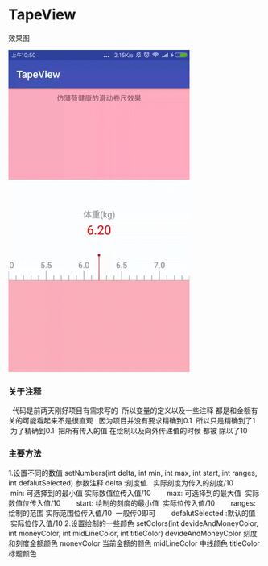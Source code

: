 # TapeView


效果图

![image](effect.gif)

### 关于注释
   代码是前两天刚好项目有需求写的  所以变量的定义以及一些注释 都是和金额有关的可能看起来不是很直观
   因为项目并没有要求精确到0.1  所以只是精确到了1  为了精确到0.1  把所有传入的值 在绘制以及向外传递值的时候 都被 除以了10

### 主要方法
1.设置不同的数值
setNumbers(int delta, int min, int max, int start, int ranges, int defalutSelected)
参数注释 delta :刻度值   实际刻度为传入的刻度/10
        min: 可选择到的最小值 实际数值位传入值/10
        max: 可选择到的最大值  实际数值位传入值/10
        start: 绘制的刻度的最小值  实际位传入值/10
        ranges: 绘制的范围 实际范围位传入值/10  一般传0即可
        defalutSelected :默认的值  实际位传入值/10
2.设置绘制的一些颜色
setColors(int devideAndMoneyColor, int moneyColor, int midLineColor, int titleColor)
devideAndMoneyColor 刻度和刻度金额颜色
moneyColor          当前金额的颜色
midLineColor        中线颜色
titleColor          标题颜色
